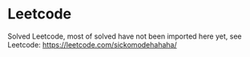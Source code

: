# Leetcode
Solved Leetcode, most of solved have not been imported here yet, see Leetcode: https://leetcode.com/sickomodehahaha/
